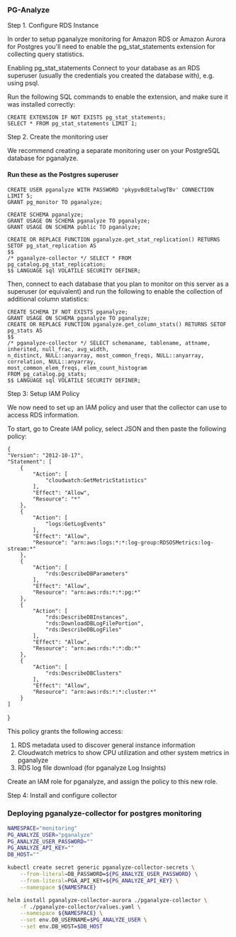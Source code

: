 ### PG-Analyze

Step 1. Configure RDS Instance

In order to setup pganalyze monitoring for Amazon RDS or Amazon Aurora for Postgres you'll need to enable the pg_stat_statements extension for collecting query statistics.

Enabling pg_stat_statements
Connect to your database as an RDS superuser (usually the credentials you created the database with), e.g. using psql.

Run the following SQL commands to enable the extension, and make sure it was installed correctly:

    CREATE EXTENSION IF NOT EXISTS pg_stat_statements;
    SELECT * FROM pg_stat_statements LIMIT 1;

Step 2. Create the monitoring user

We recommend creating a separate monitoring user on your PostgreSQL database for pganalyze.

#### Run these as the Postgres superuser
    CREATE USER pganalyze WITH PASSWORD 'pkypvBdEtalwgTBv' CONNECTION LIMIT 5;
    GRANT pg_monitor TO pganalyze;

    CREATE SCHEMA pganalyze;
    GRANT USAGE ON SCHEMA pganalyze TO pganalyze;
    GRANT USAGE ON SCHEMA public TO pganalyze;

    CREATE OR REPLACE FUNCTION pganalyze.get_stat_replication() RETURNS SETOF pg_stat_replication AS
    $$
    /* pganalyze-collector */ SELECT * FROM pg_catalog.pg_stat_replication;
    $$ LANGUAGE sql VOLATILE SECURITY DEFINER;

Then, connect to each database that you plan to monitor on this server as a superuser (or equivalent) and run the following to enable the collection of additional column statistics:

    CREATE SCHEMA IF NOT EXISTS pganalyze;
    GRANT USAGE ON SCHEMA pganalyze TO pganalyze;
    CREATE OR REPLACE FUNCTION pganalyze.get_column_stats() RETURNS SETOF pg_stats AS
    $$
    /* pganalyze-collector */ SELECT schemaname, tablename, attname, inherited, null_frac, avg_width,
    n_distinct, NULL::anyarray, most_common_freqs, NULL::anyarray, correlation, NULL::anyarray,
    most_common_elem_freqs, elem_count_histogram
    FROM pg_catalog.pg_stats;
    $$ LANGUAGE sql VOLATILE SECURITY DEFINER;


Step 3: Setup IAM Policy

We now need to set up an IAM policy and user that the collector can use to access RDS information.

To start, go to Create IAM policy, select JSON and then paste the following policy:

    {
    "Version": "2012-10-17",
    "Statement": [
        {
            "Action": [
                "cloudwatch:GetMetricStatistics"
            ],
            "Effect": "Allow",
            "Resource": "*"
        },
        {
            "Action": [
                "logs:GetLogEvents"
            ],
            "Effect": "Allow",
            "Resource": "arn:aws:logs:*:*:log-group:RDSOSMetrics:log-stream:*"
        },
        {
            "Action": [
                "rds:DescribeDBParameters"
            ],
            "Effect": "Allow",
            "Resource": "arn:aws:rds:*:*:pg:*"
        },
        {
            "Action": [
                "rds:DescribeDBInstances",
                "rds:DownloadDBLogFilePortion",
                "rds:DescribeDBLogFiles"
            ],
            "Effect": "Allow",
            "Resource": "arn:aws:rds:*:*:db:*"
        },
        {
            "Action": [
                "rds:DescribeDBClusters"
            ],
            "Effect": "Allow",
            "Resource": "arn:aws:rds:*:*:cluster:*"
        }
    ]
}

This policy grants the following access:

1) RDS metadata used to discover general instance information
2) Cloudwatch metrics to show CPU utilization and other system metrics in pganalyze
3) RDS log file download (for pganalyze Log Insights)

Create an IAM role for pganalyze, and assign the policy to this new role.

Step 4: Install and configure collector

### Deploying pganalyze-collector for postgres monitoring

```bash
NAMESPACE="monitoring"
PG_ANALYZE_USER="pganalyze"
PG_ANALYZE_USER_PASSWORD=""
PG_ANALYZE_API_KEY=""
DB_HOST=""

kubectl create secret generic pganalyze-collector-secrets \
    --from-literal=DB_PASSWORD=${PG_ANALYZE_USER_PASSWORD} \
    --from-literal=PGA_API_KEY=${PG_ANALYZE_API_KEY} \
    --namespace ${NAMESPACE}

helm install pganalyze-collector-aurora ./pganalyze-collector \
    -f ./pganalyze-collector/values.yaml \
    --namespace ${NAMESPACE} \
    --set env.DB_USERNAME=$PG_ANALYZE_USER \
    --set env.DB_HOST=$DB_HOST
```
